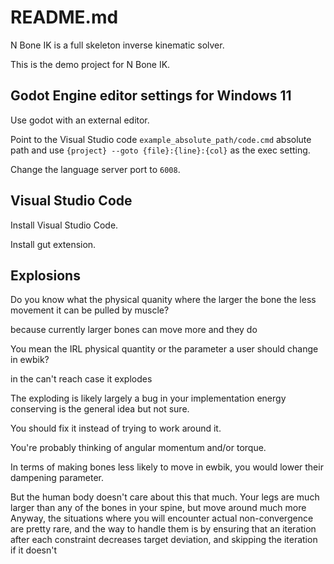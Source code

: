 # README.md

N Bone IK is a full skeleton inverse kinematic solver.

This is the demo project for N Bone IK.

## Godot Engine editor settings for Windows 11

Use godot with an external editor.

Point to the Visual Studio code `example_absolute_path/code.cmd` absolute path and use `{project} --goto {file}:{line}:{col}` as the exec setting.

Change the language server port to `6008`.

## Visual Studio Code

Install Visual Studio Code.

Install gut extension.

## Explosions

Do you know what the physical quanity where the larger the bone the less movement it can be pulled by muscle?

because currently larger bones can move more and they do

You mean the IRL physical quantity or the parameter a user should change in ewbik?

in the can't reach case it explodes

The exploding is likely largely a bug in your implementation energy conserving is the general idea but not sure.

You should fix it instead of trying to work around it.

You're probably thinking of angular momentum and/or torque.

In terms of making bones less likely to move in ewbik, you would lower their dampening parameter.

But the human body doesn't care about this that much. Your legs are much larger than any of the bones in your spine, but move around much more
Anyway, the situations where you will encounter actual non-convergence are pretty rare, and the way to handle them is by ensuring that an iteration after each constraint decreases target deviation, and skipping the iteration if it doesn't
